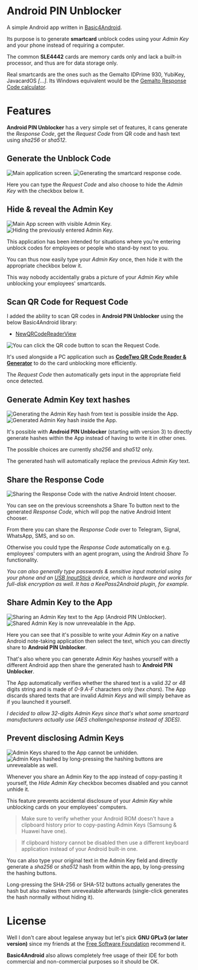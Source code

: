 # Android PIN Unblocker

A simple Android app written in [Basic4Android](https://www.b4x.com/b4a.html).

Its purpose is to generate **smartcard** unblock codes using your *Admin Key* and your phone instead of requiring a computer.

The common **SLE4442** cards are memory cards only and lack a built-in processor, and thus are for data storage only.

Real smartcards are the ones such as the Gemalto IDPrime 930, YubiKey, JavacardOS *[...]*.
Its Windows equivalent would be the [Gemalto Response Code calculator](https://supportportal.thalesgroup.com/csm?id=kb_article_view&sysparm_article=KB0017162).

# Features

**Android PIN Unblocker** has a very simple set of features, it cans generate the *Response Code*, get the *Request Code* from QR code and hash text using *sha256* or *sha512*.

## Generate the Unblock Code

![Main application screen.](https://i.postimg.cc/grvz2Cy2/1-main-app-screen.png) ![Generating the smartcard response code.](https://i.postimg.cc/nCpHj3TY/3-generated-response-code.png)

Here you can type the *Request Code* and also choose to hide the *Admin Key* with the checkbox below it.

## Hide & reveal the Admin Key

![Main App screen with visible Admin Key.](https://i.postimg.cc/grvz2Cy2/1-main-app-screen.png) ![Hiding the previously entered Admin Key.](https://i.postimg.cc/kRFqYSMb/2-admin-key-hide.png)

This application has been intended for situations where you're entering unblock codes for employees or people who stand-by next to you.

You can thus now easily type your *Admin Key* once, then hide it with the appropriate checkbox below it.

This way nobody accidentally grabs a picture of your *Admin Key* while unblocking your employees' smartcards.

## Scan QR Code for Request Code

I added the ability to scan QR codes in **Android PIN Unblocker** using the below Basic4Android library:
- [NewQRCodeReaderView](https://www.b4x.com/android/forum/threads/qrcodereaderview-new-release.82265/post-523013)

![You can click the QR code button to scan the Request Code.](https://i.postimg.cc/fJfRBGkr/4-scan-qr-request-code.png)

It's used alongside a PC application such as **[CodeTwo QR Code Reader & Generator](https://www.codetwo.com/freeware/qr-code-desktop-reader/)** to do the card unblocking more efficiently.

The *Request Code* then automatically gets input in the appropriate field once detected.

## Generate Admin Key text hashes

![Generating the Admin Key hash from text is possible inside the App.](https://i.postimg.cc/gxck5gZk/5-builtin-hashing-facility.png) ![Generated Admin Key hash inside the App.](https://i.postimg.cc/5HT4X1k6/6-generated-admin-key-hash.png)

It's possible with **Android PIN Unblocker** (starting with version 3) to directly generate hashes within the App instead of having to write it in other ones.

The possible choices are currently *sha256* and *sha512* only.

The generated hash will automatically replace the previous *Admin Key* text.

## Share the Response Code

![Sharing the Response Code with the native Android Intent chooser.](https://i.postimg.cc/gxMkP3Vy/7-share-response-code.png)

You can see on the previous screenshots a Share To button next to the generated *Response Code*, which will pop the native Android Intent chooser.

From there you can share the *Response Code* over to Telegram, Signal, WhatsApp, SMS, and so on.

Otherwise you could type the *Response Code* automatically on e.g. employees' computers with an agent program, using the Android *Share To* functionality.

*You can also generally type passwords & sensitive input material using your phone and an [USB InputStick](http://inputstick.com/) device, which is hardware and works for full-disk encryption as well. It has a KeePass2Android plugin, for example.*

## Share Admin Key to the App

![Sharing an Admin Key text to the App (Android PIN Unblocker).](https://i.postimg.cc/Ny5GGLD3/8-share-admin-key-to-app.png) ![Shared Admin Key is now unrevealable in the App.](https://i.postimg.cc/qhKknY9Q/9-shared-admin-key-unrevealable.png)

Here you can see that it's possible to write your *Admin Key* on a native Android note-taking application then select the text, which you can directly share to **Android PIN Unblocker**.

That's also where you can generate *Admin Key* hashes yourself with a different Android app then share the generated hash to **Android PIN Unblocker**.

The App automatically verifies whether the shared text is a valid *32* or *48* digits string and is made of *0-9 A-F* characters only (*hex chars*).
The App discards shared texts that are invalid *Admin Keys* and will simply behave as if you launched it yourself.

*I decided to allow 32-digits Admin Keys since that's what some smartcard manufacturers actually use (AES challenge/response instead of 3DES).*

## Prevent disclosing Admin Keys

![Admin Keys shared to the App cannot be unhidden.](https://i.postimg.cc/qhKknY9Q/9-shared-admin-key-unrevealable.png) ![Admin Keys hashed by long-pressing the hashing buttons are unrevealable as well.](https://i.postimg.cc/2LfCxGYY/10-unrevealable-hash-on-long-press.png)

Whenever you share an Admin Key to the app instead of copy-pasting it yourself, the *Hide Admin Key* checkbox becomes disabled and you cannot unhide it.

This feature prevents accidental disclosure of your *Admin Key* while unblocking cards on your employees' computers.

> Make sure to verify whether your Android ROM doesn't have a clipboard history prior to copy-pasting Admin Keys (Samsung & Huawei have one).

> If clipboard history cannot be disabled then use a different keyboard application instead of your Android built-in one.

You can also type your original text in the Admin Key field and directly generate a *sha256* or *sha512* hash from within the app, by long-pressing the hashing buttons.

Long-pressing the SHA-256 or SHA-512 buttons actually generates the hash but also makes them unrevealable afterwards (single-click generates the hash normally without hiding it).

# License

Well I don't care about legalese anyway but let's pick **GNU GPLv3 (or later version)** since my friends at the [Free Software Foundation](https://www.gnu.org/proprietary/proprietary.html) recommend it.

**Basic4Android** also allows completely free usage of their IDE for both commercial and non-commercial purposes so it should be OK.
